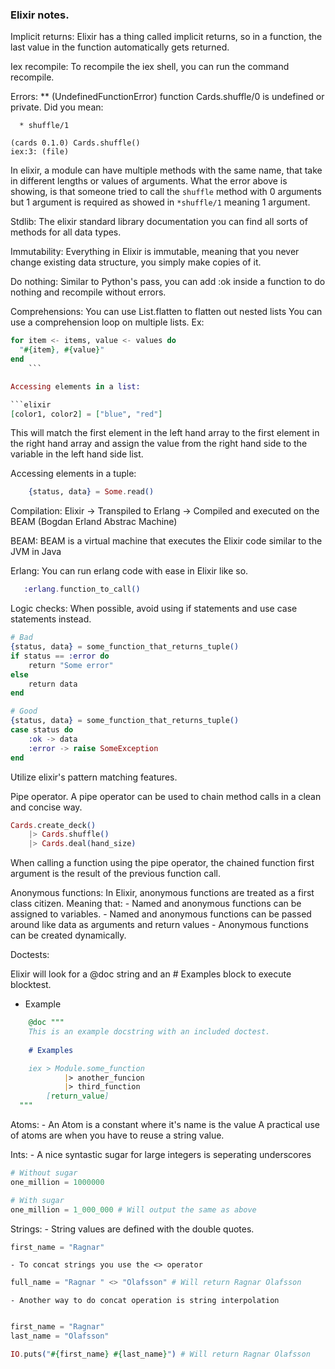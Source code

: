 ### Elixir notes.


Implicit returns:
    Elixir has a thing called implicit returns, so in a function, the last value in the function automatically gets returned.

Iex recompile:
    To recompile the iex shell, you can run the command recompile.

Errors:
** (UndefinedFunctionError) function Cards.shuffle/0 is undefined or private. Did you mean:

      * shuffle/1

    (cards 0.1.0) Cards.shuffle()
    iex:3: (file)

In elixir, a module can have multiple methods with the same name, that take in different lengths or values of arguments.
What the error above is showing, is that someone tried to call the `shuffle` method with 0 arguments but 1 argument is required as showed in `*shuffle/1` meaning 1 argument.


Stdlib:
    The elixir standard library documentation you can find all sorts of methods for all data types.

Immutability:
    Everything in Elixir is immutable, meaning that you never change existing data structure, you simply make copies of it.

Do nothing:
    Similar to Python's pass, you can add :ok inside a function to do nothing and recompile without errors.

Comprehensions:
    You can use List.flatten to flatten out nested lists
    You can use a comprehension loop on multiple lists. Ex:

```elixir
for item <- items, value <- values do
  "#{item}, #{value}"
end
    ```

Accessing elements in a list:

```elixir
[color1, color2] = ["blue", "red"]
```
This will match the first element in the left hand array to the first element in the right hand array and assign the value from the right hand side to the variable in the left hand side list.

Accessing elements in a tuple:

```elixir
    {status, data} = Some.read()
```

Compilation:
    Elixir -> Transpiled to  Erlang -> Compiled and executed on the BEAM (Bogdan Erland Abstrac Machine)


BEAM:
    BEAM is a virtual machine that executes the Elixir code similar to the JVM in Java

Erlang:
    You can run erlang code with ease in Elixir like so.

```elixir
   :erlang.function_to_call()  
```

Logic checks:
    When possible, avoid using if statements and use case statements instead.

```elixir
# Bad
{status, data} = some_function_that_returns_tuple()
if status == :error do
    return "Some error"
else
    return data
end
```

```elixir
# Good
{status, data} = some_function_that_returns_tuple()
case status do
    :ok -> data
    :error -> raise SomeException
end
```

Utilize elixir's pattern matching features.

Pipe operator.
    A pipe operator can be used to chain method calls in a clean and concise way.
```elixir
Cards.create_deck()
    |> Cards.shuffle()
    |> Cards.deal(hand_size)
```
When calling a function using the pipe operator, the chained function first argument is the result of the previous function call.


Anonymous functions:
    In Elixir, anonymous functions are treated as a first class citizen. Meaning that: 
        - Named and anonymous functions can be assigned to variables.
        - Named and anonymous functions can be passed around like data as arguments
            and return values
        - Anonymous functions can be created dynamically.

Doctests:

Elixir will look for a @doc string and an # Examples block to execute blocktest.

- Example

```elixir
    @doc """
    This is an example docstring with an included doctest.
    
    # Examples

    iex > Module.some_function
            |> another_funcion
            |> third_function
        [return_value]
  """
```

Atoms:
    - An Atom is a constant where it's name is the value
A practical use of atoms are when you have to reuse a string value.

Ints:
    - A nice syntastic sugar for large integers is seperating underscores
```elixir
# Without sugar
one_million = 1000000

# With sugar
one_million = 1_000_000 # Will output the same as above
```

Strings:
    - String values are defined with the double quotes.
```elixir
first_name = "Ragnar"
```
    - To concat strings you use the <> operator

```elixir
full_name = "Ragnar " <> "Olafsson" # Will return Ragnar Olafsson
```

    - Another way to do concat operation is string interpolation

```elixir

first_name = "Ragnar"
last_name = "Olafsson"

IO.puts("#{first_name} #{last_name}") # Will return Ragnar Olafsson
```
